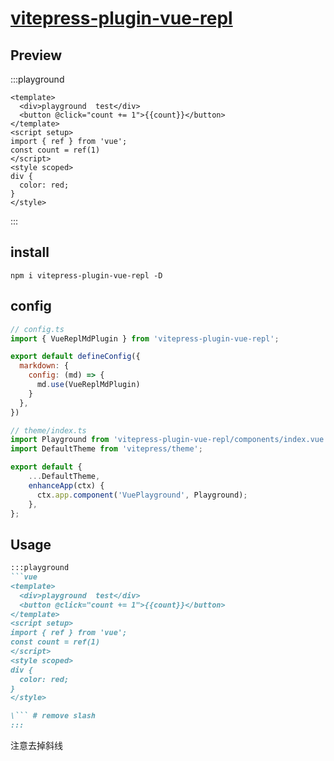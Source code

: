 # [vitepress-plugin-vue-repl](https://www.npmjs.com/package/vitepress-plugin-vue-repl)

## Preview

:::playground
```vue
<template>
  <div>playground  test</div>
  <button @click="count += 1">{{count}}</button>
</template>
<script setup>
import { ref } from 'vue';
const count = ref(1)
</script>
<style scoped>
div {
  color: red;
}
</style>

```
:::


## install

```shell
npm i vitepress-plugin-vue-repl -D
```



## config

```js
// config.ts
import { VueReplMdPlugin } from 'vitepress-plugin-vue-repl';

export default defineConfig({
  markdown: {
    config: (md) => {
      md.use(VueReplMdPlugin)
    }
  },
})
```


```js
// theme/index.ts
import Playground from 'vitepress-plugin-vue-repl/components/index.vue'
import DefaultTheme from 'vitepress/theme';

export default {
    ...DefaultTheme,
    enhanceApp(ctx) {
      ctx.app.component('VuePlayground', Playground);
    },
};
```


## Usage

```markdown
:::playground
```vue
<template>
  <div>playground  test</div>
  <button @click="count += 1">{{count}}</button>
</template>
<script setup>
import { ref } from 'vue';
const count = ref(1)
</script>
<style scoped>
div {
  color: red;
}
</style>

\``` # remove slash
:::
```

注意去掉斜线